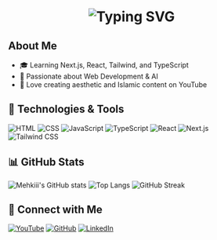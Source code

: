 <h1 align="center">
  <img src="https://readme-typing-svg.herokuapp.com?font=Fira+Code&weight=600&size=25&duration=3000&pause=1000&color=FF5733&center=true&vCenter=true&multiline=true&repeat=true&width=435&height=50&lines=Hello%2C+I+am+Mehkiii+%F0%9F%91%8B" alt="Typing SVG" />
</h1>

## About Me
- 🎓 Learning Next.js, React, Tailwind, and TypeScript
- 🚀 Passionate about Web Development & AI
- 🎨 Love creating aesthetic and Islamic content on YouTube

## 🚀 Technologies & Tools
![HTML](https://img.shields.io/badge/-HTML5-E34F26?style=flat&logo=html5&logoColor=white)
![CSS](https://img.shields.io/badge/-CSS3-1572B6?style=flat&logo=css3&logoColor=white)
![JavaScript](https://img.shields.io/badge/-JavaScript-F7DF1E?style=flat&logo=javascript&logoColor=black)
![TypeScript](https://img.shields.io/badge/-TypeScript-3178C6?style=flat&logo=typescript&logoColor=white)
![React](https://img.shields.io/badge/-React-61DAFB?style=flat&logo=react&logoColor=black)
![Next.js](https://img.shields.io/badge/-Next.js-000000?style=flat&logo=nextdotjs&logoColor=white)
![Tailwind CSS](https://img.shields.io/badge/-Tailwind%20CSS-38B2AC?style=flat&logo=tailwind-css&logoColor=white)

## 📊 GitHub Stats
![Mehkiii's GitHub stats](https://github-readme-stats.vercel.app/api?username=mehkiii&show_icons=true&theme=radical)
![Top Langs](https://github-readme-stats.vercel.app/api/top-langs/?username=mehkiii&layout=compact&theme=radical)
![GitHub Streak](https://github-readme-streak-stats.herokuapp.com/?user=mehkiii&theme=radical)

## 💬 Connect with Me
[![YouTube](https://img.shields.io/badge/-YouTube-FF0000?style=flat&logo=youtube&logoColor=white)](https://youtube.com/yourchannel)
[![GitHub](https://img.shields.io/badge/-GitHub-181717?style=flat&logo=github&logoColor=white)](https://github.com/mehkiii)
[![LinkedIn](https://img.shields.io/badge/-LinkedIn-0077B5?style=flat&logo=linkedin&logoColor=white)](https://linkedin.com/in/yourprofile)
